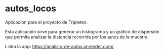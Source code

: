# autos_locos
Aplicación para el proyecto de Tripleten.

Esta aplicación sirve para generar un histograma y un gráfico de dispersión que permita analizar la distancia recorrida por los autos de la muestra.

Linka la app: https://analisis-de-autos.onrender.com/